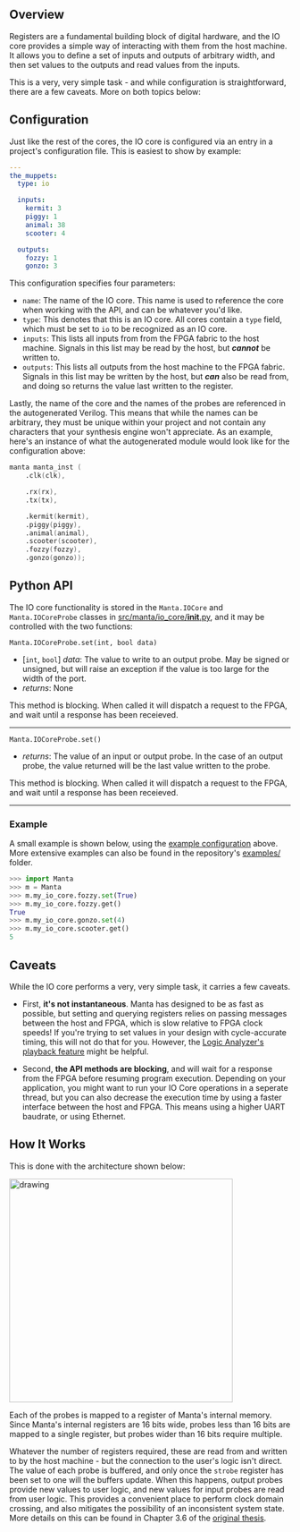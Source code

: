 
## Overview
Registers are a fundamental building block of digital hardware, and the IO core provides a simple way of interacting with them from the host machine. It allows you to define a set of inputs and outputs of arbitrary width, and then set values to the outputs and read values from the inputs.

This is a very, very simple task - and while configuration is straightforward, there are a few caveats. More on both topics below:

## Configuration

Just like the rest of the cores, the IO core is configured via an entry in a project's configuration file. This is easiest to show by example:

```yaml
---
the_muppets:
  type: io

  inputs:
    kermit: 3
    piggy: 1
    animal: 38
    scooter: 4

  outputs:
    fozzy: 1
    gonzo: 3
```
This configuration specifies four parameters:

- `name`: The name of the IO core. This name is used to reference the core when working with the API, and can be whatever you'd like.
- `type`: This denotes that this is an IO core. All cores contain a `type` field, which must be set to `io` to be recognized as an IO core.
- `inputs`: This lists all inputs from from the FPGA fabric to the host machine. Signals in this list may be read by the host, but ___cannot___ be written to.
- `outputs`: This lists all outputs from the host machine to the FPGA fabric. Signals in this list may be written by the host, but ___can___ also be read from, and doing so returns the value last written to the register.

Lastly, the name of the core and the names of the probes are referenced in the autogenerated Verilog. This means that while the names can be arbitrary, they must be unique within your project and not contain any characters that your synthesis engine won't appreciate. As an example, here's an instance of what the autogenerated module would look like for the configuration above:

```verilog
manta manta_inst (
    .clk(clk),

    .rx(rx),
    .tx(tx),

    .kermit(kermit),
    .piggy(piggy),
    .animal(animal),
    .scooter(scooter),
    .fozzy(fozzy),
    .gonzo(gonzo));
```


## Python API

The IO core functionality is stored in the `Manta.IOCore` and `Manta.IOCoreProbe` classes in [src/manta/io_core/__init__.py](https://github.com/fischermoseley/manta/blob/main/src/manta/io_core/__init__.py), and it may be controlled with the two functions:

`Manta.IOCoreProbe.set(int, bool data)`

- [`int`, `bool`] _data_: The value to write to an output probe. May be signed or unsigned, but will raise an exception if the value is too large for the width of the port.
- _returns_: None

This method is blocking. When called it will dispatch a request to the FPGA, and wait until a response has been receieved.

---

`Manta.IOCoreProbe.set()`

- _returns_: The value of an input or output probe. In the case of an output probe, the value returned will be the last value written to the probe.

This method is blocking. When called it will dispatch a request to the FPGA, and wait until a response has been receieved.

---


### Example

A small example is shown below, using the [example configuration](#configuration) above. More extensive examples can also be found in the repository's [examples/](https://github.com/fischermoseley/manta/tree/main/examples) folder.

```python
>>> import Manta
>>> m = Manta
>>> m.my_io_core.fozzy.set(True)
>>> m.my_io_core.fozzy.get()
True
>>> m.my_io_core.gonzo.set(4)
>>> m.my_io_core.scooter.get()
5
```

## Caveats

While the IO core performs a very, very simple task, it carries a few caveats.

- First, __it's not instantaneous__. Manta has designed to be as fast as possible, but setting and querying registers relies on passing messages between the host and FPGA, which is slow relative to FPGA clock speeds! If you're trying to set values in your design with cycle-accurate timing, this will not do that for you. However, the [Logic Analyzer's playback feature](./logic_analyzer.md#playback) might be helpful.

- Second, __the API methods are blocking__, and will wait for a response from the FPGA before resuming program execution. Depending on your application, you might want to run your IO Core operations in a seperate thread, but you can also decrease the execution time by using a faster interface between the host and FPGA. This means using a higher UART baudrate, or using Ethernet.

## How It Works

This is done with the architecture shown below:

<img src="/assets/io_core_block_diagram.png" alt="drawing" width="400"/>

Each of the probes is mapped to a register of Manta's internal memory. Since Manta's internal registers are 16 bits wide, probes less than 16 bits are mapped to a single register, but probes wider than 16 bits require multiple.

Whatever the number of registers required, these are read from and written to by the host machine - but the connection to the user's logic isn't direct. The value of each probe is buffered, and only once the `strobe` register has been set to one will the buffers update. When this happens, output probes provide new values to user logic, and new values for input probes are read from user logic. This provides a convenient place to perform clock domain crossing, and also mitigates the possibility of an inconsistent system state. More details on this can be found in Chapter 3.6 of the [original thesis](thesis.pdf).